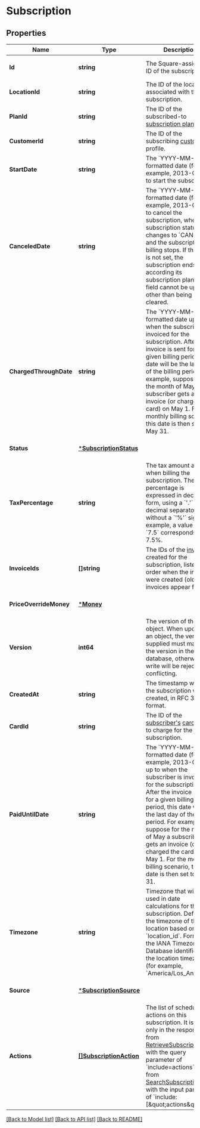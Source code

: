# Subscription

## Properties
Name | Type | Description | Notes
------------ | ------------- | ------------- | -------------
**Id** | **string** | The Square-assigned ID of the subscription. | [optional] [default to null]
**LocationId** | **string** | The ID of the location associated with the subscription. | [optional] [default to null]
**PlanId** | **string** | The ID of the subscribed-to [subscription plan](entity:CatalogSubscriptionPlan). | [optional] [default to null]
**CustomerId** | **string** | The ID of the subscribing [customer](entity:Customer) profile. | [optional] [default to null]
**StartDate** | **string** | The &#x60;YYYY-MM-DD&#x60;-formatted date (for example, 2013-01-15) to start the subscription. | [optional] [default to null]
**CanceledDate** | **string** | The &#x60;YYYY-MM-DD&#x60;-formatted date (for example, 2013-01-15) to cancel the subscription,  when the subscription status changes to &#x60;CANCELED&#x60; and the subscription billing stops.  If this field is not set, the subscription ends according its subscription plan.  This field cannot be updated, other than being cleared. | [optional] [default to null]
**ChargedThroughDate** | **string** | The &#x60;YYYY-MM-DD&#x60;-formatted date up to when the subscriber is invoiced for the subscription.  After the invoice is sent for a given billing period, this date will be the last day of the billing period. For example, suppose for the month of May a subscriber gets an invoice (or charged the card) on May 1. For the monthly billing scenario, this date is then set to May 31. | [optional] [default to null]
**Status** | [***SubscriptionStatus**](SubscriptionStatus.md) |  | [optional] [default to null]
**TaxPercentage** | **string** | The tax amount applied when billing the subscription. The percentage is expressed in decimal form, using a &#x60;&#x27;.&#x27;&#x60; as the decimal separator and without a &#x60;&#x27;%&#x27;&#x60; sign. For example, a value of &#x60;7.5&#x60; corresponds to 7.5%. | [optional] [default to null]
**InvoiceIds** | **[]string** | The IDs of the [invoices](entity:Invoice) created for the subscription, listed in order when the invoices were created (oldest invoices appear first). | [optional] [default to null]
**PriceOverrideMoney** | [***Money**](Money.md) |  | [optional] [default to null]
**Version** | **int64** | The version of the object. When updating an object, the version supplied must match the version in the database, otherwise the write will be rejected as conflicting. | [optional] [default to null]
**CreatedAt** | **string** | The timestamp when the subscription was created, in RFC 3339 format. | [optional] [default to null]
**CardId** | **string** | The ID of the [subscriber&#x27;s](entity:Customer) [card](entity:Card) used to charge for the subscription. | [optional] [default to null]
**PaidUntilDate** | **string** | The &#x60;YYYY-MM-DD&#x60;-formatted date (for example, 2013-01-15) up to when the subscriber is invoiced for the subscription.  After the invoice is sent for a given billing period, this date will be the last day of the billing period. For example, suppose for the month of May a subscriber gets an invoice (or charged the card) on May 1. For the monthly billing scenario, this date is then set to May 31. | [optional] [default to null]
**Timezone** | **string** | Timezone that will be used in date calculations for the subscription. Defaults to the timezone of the location based on &#x60;location_id&#x60;. Format: the IANA Timezone Database identifier for the location timezone (for example, &#x60;America/Los_Angeles&#x60;). | [optional] [default to null]
**Source** | [***SubscriptionSource**](SubscriptionSource.md) |  | [optional] [default to null]
**Actions** | [**[]SubscriptionAction**](SubscriptionAction.md) | The list of scheduled actions on this subscription. It is set only in the response from   [RetrieveSubscription](api-endpoint:Subscriptions-RetrieveSubscription) with the query parameter of &#x60;include&#x3D;actions&#x60; or from  [SearchSubscriptions](api-endpoint:Subscriptions-SearchSubscriptions) with the input parameter  of &#x60;include:[\&quot;actions\&quot;]&#x60;. | [optional] [default to null]

[[Back to Model list]](../README.md#documentation-for-models) [[Back to API list]](../README.md#documentation-for-api-endpoints) [[Back to README]](../README.md)

